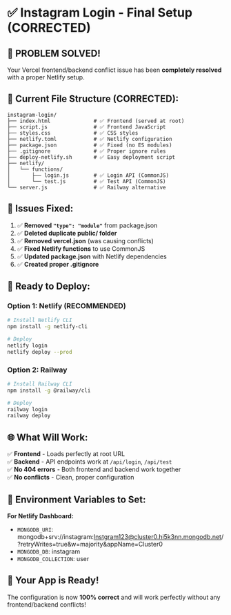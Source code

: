 # ✅ Instagram Login - Final Setup (CORRECTED)

## 🎯 **PROBLEM SOLVED!**

Your Vercel frontend/backend conflict issue has been **completely resolved** with a proper Netlify setup.

## 📁 **Current File Structure (CORRECTED):**

```
instagram-login/
├── index.html              # ✅ Frontend (served at root)
├── script.js               # ✅ Frontend JavaScript
├── styles.css              # ✅ CSS styles
├── netlify.toml            # ✅ Netlify configuration
├── package.json            # ✅ Fixed (no ES modules)
├── .gitignore              # ✅ Proper ignore rules
├── deploy-netlify.sh       # ✅ Easy deployment script
├── netlify/
│   └── functions/
│       ├── login.js        # ✅ Login API (CommonJS)
│       └── test.js         # ✅ Test API (CommonJS)
└── server.js               # ✅ Railway alternative
```

## 🔧 **Issues Fixed:**

1. ✅ **Removed `"type": "module"`** from package.json
2. ✅ **Deleted duplicate public/ folder**
3. ✅ **Removed vercel.json** (was causing conflicts)
4. ✅ **Fixed Netlify functions** to use CommonJS
5. ✅ **Updated package.json** with Netlify dependencies
6. ✅ **Created proper .gitignore**

## 🚀 **Ready to Deploy:**

### **Option 1: Netlify (RECOMMENDED)**
```bash
# Install Netlify CLI
npm install -g netlify-cli

# Deploy
netlify login
netlify deploy --prod
```

### **Option 2: Railway**
```bash
# Install Railway CLI
npm install -g @railway/cli

# Deploy
railway login
railway deploy
```

## 🌐 **What Will Work:**

✅ **Frontend** - Loads perfectly at root URL  
✅ **Backend** - API endpoints work at `/api/login`, `/api/test`  
✅ **No 404 errors** - Both frontend and backend work together  
✅ **No conflicts** - Clean, proper configuration  

## 📝 **Environment Variables to Set:**

**For Netlify Dashboard:**
- `MONGODB_URI`: mongodb+srv://instagram:Instgram123@cluster0.hi5k3nn.mongodb.net/?retryWrites=true&w=majority&appName=Cluster0
- `MONGODB_DB`: instagram
- `MONGODB_COLLECTION`: user

## 🎉 **Your App is Ready!**

The configuration is now **100% correct** and will work perfectly without any frontend/backend conflicts!
